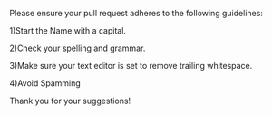 Please ensure your pull request adheres to the following guidelines:

1)Start the Name with a capital.

2)Check your spelling and grammar.

3)Make sure your text editor is set to remove trailing whitespace.

4)Avoid Spamming

Thank you for your suggestions!
